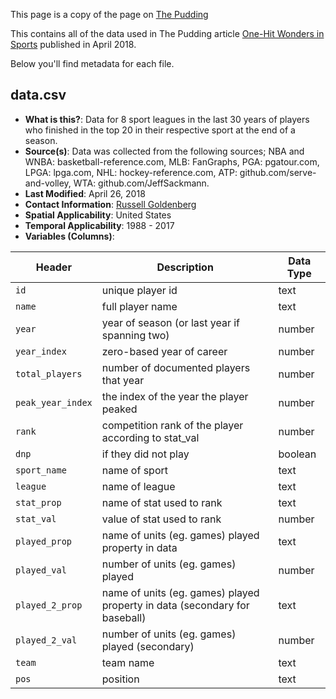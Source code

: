 This page is a copy of the page on [The Pudding](https://github.com/the-pudding/data/blob/master/one-hit-wonders/README.md)

This contains all of the data used in The Pudding article [One-Hit Wonders in Sports](https://pudding.cool/2018/04/one-hit-onders/) published in April 2018.

Below you'll find metadata for each file.

## data.csv

* **What is this?**: Data for 8 sport leagues in the last 30 years of players who finished in the top 20 in their respective sport at the end of a season.
* **Source(s)**: Data was collected from the following sources; NBA and WNBA: basketball-reference.com, MLB: FanGraphs, PGA: pgatour.com, LPGA: lpga.com, NHL: hockey-reference.com, ATP: github.com/serve-and-volley, WTA: github.com/JeffSackmann.
* **Last Modified**: April 26, 2018
* **Contact Information**: [Russell Goldenberg](mailto:russell@polygraph.cool)
* **Spatial Applicability**: United States
* **Temporal Applicability**: 1988 - 2017
* **Variables (Columns)**:

| Header            | Description                                                                | Data Type |
| ----------------- | -------------------------------------------------------------------------- | --------- |
| `id`              | unique player id                                                           | text      |
| `name`            | full player name                                                           | text      |
| `year`            | year of season (or last year if spanning two)                              | number    |
| `year_index`      | zero-based year of career                                                  | number    |
| `total_players`   | number of documented players that year                                     | number    |
| `peak_year_index` | the index of the year the player peaked                                    | number    |
| `rank`            | competition rank of the player according to stat_val                       | number    |
| `dnp`             | if they did not play                                                       | boolean   |
| `sport_name`      | name of sport                                                              | text      |
| `league`          | name of league                                                             | text      |
| `stat_prop`       | name of stat used to rank                                                  | text      |
| `stat_val`        | value of stat used to rank                                                 | number    |
| `played_prop`     | name of units (eg. games) played property in data                          | text      |
| `played_val`      | number of units (eg. games) played                                         | number    |
| `played_2_prop`   | name of units (eg. games) played property in data (secondary for baseball) | text      |
| `played_2_val`    | number of units (eg. games) played (secondary)                             | number    |
| `team`            | team name                                                                  | text      |
| `pos`             | position                                                                   | text      |
